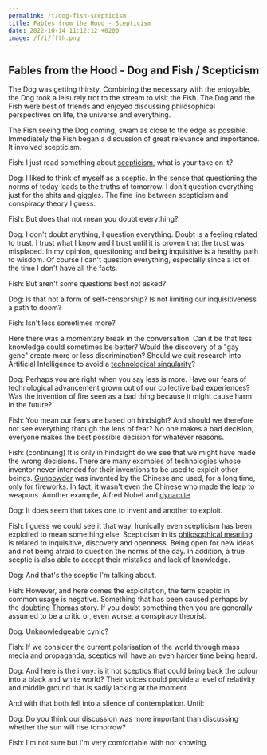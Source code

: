 ```yaml
---
permalink: /t/dog-fish-scepticism
title: Fables from the Hood - Scepticism
date: 2022-10-14 11:12:12 +0200
image: /f/i/ffth.png
---
```


## Fables from the Hood - Dog and Fish / Scepticism

The Dog was getting thirsty. Combining the necessary with the enjoyable, the Dog took a leisurely trot to the stream to visit the Fish. The Dog and the Fish were best of friends and enjoyed discussing philosophical perspectives on life, the universe and everything.

The Fish seeing the Dog coming, swam as close to the edge as possible. Immediately the Fish began a discussion of great relevance and importance. It involved scepticism.

Fish: I just read something about [scepticism](https://aeon.co/essays/scepticism-is-a-way-of-life-that-allows-democracy-to-flourish), what is your take on it?

Dog: I liked to think of myself as a sceptic. In the sense that questioning the norms of today leads to the truths of tomorrow. I don't question everything just for the shits and giggles. The fine line between scepticism and conspiracy theory I guess.

Fish: But does that not mean you doubt everything?

Dog: I don't doubt anything, I question everything. Doubt is a feeling related to trust. I trust what I know and I trust until it is proven that the trust was misplaced. In my opinion, questioning and being inquisitive is a healthy path to wisdom. Of course I can't question everything, especially since a lot of the time I don't have all the facts.

Fish: But aren't some questions best not asked?

Dog: Is that not a form of self-censorship? Is not limiting our inquisitiveness a path to doom?

Fish: Isn't less sometimes more?

Here there was a momentary break in the conversation. Can it be that less knowledge could sometimes be better? Would the discovery of a "gay gene" create more or less discrimination? Should we quit research into Artificial Intelligence to avoid a [technological singularity](https://en.wikipedia.org/wiki/Technological_singularity)?

Dog: Perhaps you are right when you say less is more. Have our fears of technological advancement grown out of our collective bad experiences? Was the invention of fire seen as a bad thing because it might cause harm in the future?

Fish: You mean our fears are based on hindsight? And should we therefore not see everything through the lens of fear? No one makes a bad decision, everyone makes the best possible decision for whatever reasons.

Fish: (continuing) It is only in hindsight do we see that we might have made the wrong decisions. There are many examples of technologies whose inventor never intended for their inventions to be used to exploit other beings. [Gunpowder](https://en.wikipedia.org/wiki/Gunpowder) was invented by the Chinese and used, for a long time, only for fireworks. In fact, it wasn't even the Chinese who made the leap to weapons. Another example, Alfred Nobel and [dynamite](https://en.wikipedia.org/wiki/Dynamit_Nobel).

Dog: It does seem that takes one to invent and another to exploit.

Fish: I guess we could see it that way. Ironically even scepticism has been exploited to mean something else. Scepticism in its [philosophical meaning](https://en.wikipedia.org/w/index.php?title=Skepticism&oldid=1075786676) is related to inquisitive, discovery and openness. Being open for new ideas and not being afraid to question the norms of the day. In addition, a true sceptic is also able to accept their mistakes and lack of knowledge.

Dog: And that's the sceptic I'm talking about.

Fish: However, and here comes the exploitation, the term sceptic in common usage is negative. Something that has been caused perhaps by the [doubting Thomas](https://en.wikipedia.org/wiki/Doubting_Thomas) story. If you doubt something then you are generally assumed to be a critic or, even worse, a conspiracy theorist.

Dog: Unknowledgeable cynic?

Fish: If we consider the current polarisation of the world through mass media and propaganda, sceptics will have an even harder time being heard.

Dog: And here is the irony: is it not sceptics that could bring back the colour into a black and white world? Their voices could provide a level of relativity and middle ground that is sadly lacking at the moment.

And with that both fell into a silence of contemplation. Until:

Dog: Do you think our discussion was more important than discussing whether the sun will rise tomorrow?

Fish: I'm not sure but I'm very comfortable with not knowing.
